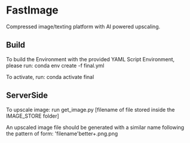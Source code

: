 # FastImage
Compressed image/texting platform with AI powered upscaling.


## Build

To build the Environment with the provided YAML Script Environment, please run:
conda env create -f final.yml

To activate, run:
conda activate final

## ServerSide

To upscale image: run get_image.py [filename of file stored inside the IMAGE_STORE folder]

An upscaled image file should be generated with a similar name following the pattern of form:
  'filename'better+.png.png
  
  

